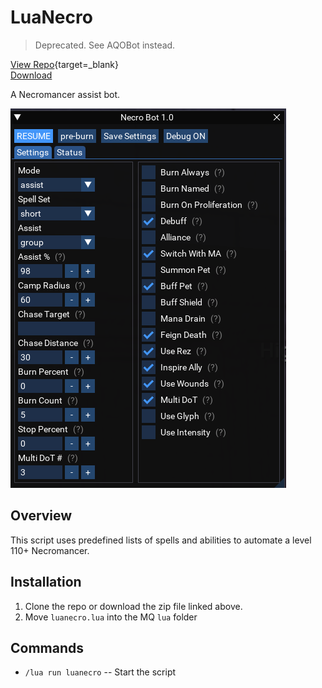 # LuaNecro

> Deprecated. See AQOBot instead.

[View Repo](https://gitlab.com/aquietone/luanecro){target=_blank}  
[Download](https://gitlab.com/aquietone/luanecro/-/archive/main/luanecro-main.zip)  

A Necromancer assist bot. 

![](../images/luanecro/luanecro.png)

## Overview

This script uses predefined lists of spells and abilities to automate a level 110+ Necromancer.

## Installation

1. Clone the repo or download the zip file linked above.
2. Move `luanecro.lua` into the MQ `lua` folder

## Commands

- `/lua run luanecro` -- Start the script